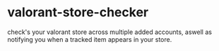 # valorant-store-checker
check's your valorant store across multiple added accounts, aswell as notifying you when a tracked item appears in your store.
